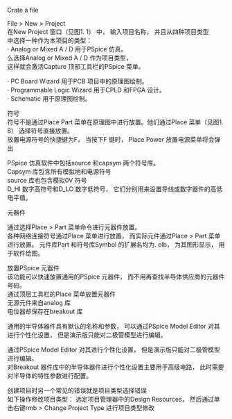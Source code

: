 Crate a file  

File > New > Project  
在New Project 窗口（见图1. 1） 中， 输入项目名称， 并且从四种项目类型  
中选择一种作为本项目的类型：  
· Analog or Mixed A / D 用于PSpice 仿真。  
	么选择Analog or Mixed A / D 作为项目类型，   
这样就会激活Capture 顶部工具栏的PSpice 菜单。  
	
· PC Board Wizard 用于PCB 项目中的原理图绘制。  
· Programmable Logic Wizard 用于CPLD 和FPGA 设计。  
· Schematic 用于原理图绘制。  





符号  
符号不是通过Place Part 菜单在原理图中进行放置。他们通过Place 菜单（见图1. 8） 选择符号直接放置。  
放置电源符号的快捷键为F， 当按下F 键时， Place Power 放置电源菜单将会弹出  



PSpice 仿真软件中包括source 和capsym 两个符号库。  
Capsym 库包含所有模拟地和电源符号  
source 库也包含模拟0V 符号  
	D_HI 数字高符号和D_LO 数字低符号， 它们分别用来设置导线或数字器件的高低电平值。  
	
	
元器件  

通过选择Place > Part 菜单命令进行元器件放置。  
各种网络连接符号通过Place 菜单进行放置， 而实际元件通过Place > Part 菜单进行放置。 元件库Part 和符号库Symbol 的扩展名均为. olb， 为其图形显示， 用于软件绘图。  







放置PSpice 元器件  
该功能可以快速放置通用的PSpice 元器件， 而不用再查找半导体供应商的元器件号码。  
通过顶层工具栏的Place 菜单放置元器件  
	无源元件来自analog 库  
	电位器却保存在breakout 库  





通用的半导体器件具有默认的名称和参数， 可以通过PSpice Model Editor 对其进行个性化设置， 但是演示版只能对二极管模型进行编辑。  


通过PSpice Model Editor 对其进行个性化设置， 但是演示版只能对二极管模型进行编辑。  
对Breakout 器件库中的半导体器件进行个性化设置主要用于高级电路， 此时需要对半导体的特性参数进行配置。  


创建项目时另一个常见的错误就是项目类型选择错误  
如下操作修改项目类型： 选定项目管理器中的Design Resources， 然后通过单击右键rmb > Change Project Type 进行项目类型修改  

